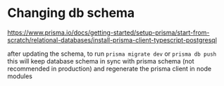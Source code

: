 # Changing db schema

https://www.prisma.io/docs/getting-started/setup-prisma/start-from-scratch/relational-databases/install-prisma-client-typescript-postgresql

after updating the schema, to run `prisma migrate dev` or `prisma db push`  
this will keep database schema in sync with prisma schema (not recommended in production) and regenerate the prisma client in node modules
